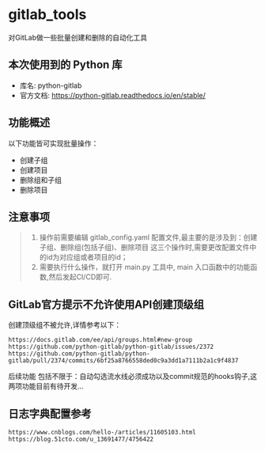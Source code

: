 # gitlab_tools
对GitLab做一些批量创建和删除的自动化工具

## 本次使用到的 Python 库

- 库名: python-gitlab
- 官方文档: https://python-gitlab.readthedocs.io/en/stable/

## 功能概述
以下功能皆可实现批量操作：

- 创建子组
- 创建项目
- 删除组和子组
- 删除项目

## 注意事项
> 1. 操作前需要编辑 gitlab_config.yaml 配置文件,最主要的是涉及到：创建子组、删除组(包括子组)、删除项目 这三个操作时,需要更改配置文件中的id为对应组或者项目的id；
> 2. 需要执行什么操作，就打开 main.py 工具中, main 入口函数中的功能函数,然后发起CI/CD即可.

## GitLab官方提示不允许使用API创建顶级组

创建顶级组不被允许,详情参考以下：
```shell
https://docs.gitlab.com/ee/api/groups.html#new-group
https://github.com/python-gitlab/python-gitlab/issues/2372
https://github.com/python-gitlab/python-gitlab/pull/2374/commits/6bf25a8766558ded0c9a3dd1a7111b2a1c9f4837
```

后续功能 包括不限于：自动勾选流水线必须成功以及commit规范的hooks钩子,这两项功能目前有待开发...

## 日志字典配置参考
```shell
https://www.cnblogs.com/hello-/articles/11605103.html
https://blog.51cto.com/u_13691477/4756422
```

